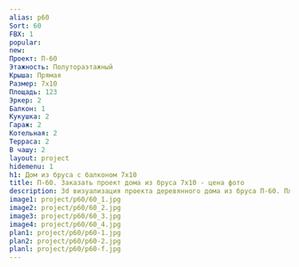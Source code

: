 ```yaml
---
alias: p60
Sort: 60
FBX: 1
popular: 
new: 
Проект: П-60
Этажность: Полутораэтажный
Крыша: Прямая
Размер: 7х10
Площадь: 123
Эркер: 2
Балкон: 1
Кукушка: 2
Гараж: 2
Котельная: 2
Терраса: 2
В чашу: 2
layout: project
hidemenu: 1
h1: Дом из бруса с балконом 7х10
title: П-60. Заказать проект дома из бруса 7х10 - цена фото
description: 3d визуализация проекта деревянного дома из бруса П-60. Площадь 123 м2, размер 7х10. Вы можете внести любые изменения в проект.
image1: project/p60/60_1.jpg
image2: project/p60/60_2.jpg
image3: project/p60/60_3.jpg
image4: project/p60/60_4.jpg
plan1: project/p60/p60-1.jpg
plan2: project/p60/p60-2.jpg
planl: project/p60/p60-f.jpg
---
```

